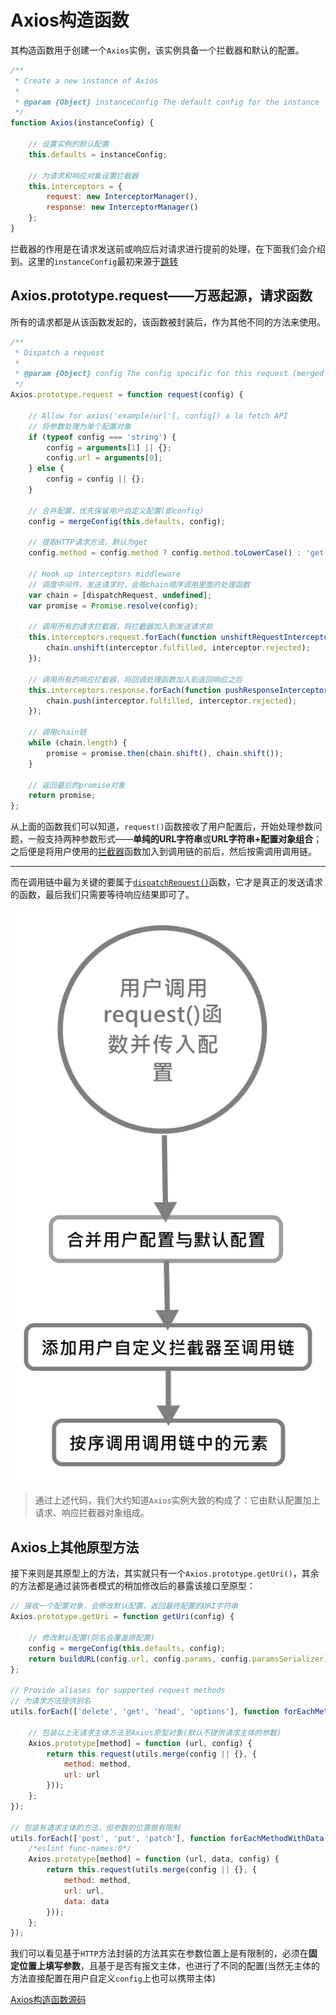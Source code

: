 # Axios构造函数

其构造函数用于创建一个`Axios`实例，该实例具备一个拦截器和默认的配置。

```js
/**
 * Create a new instance of Axios
 *
 * @param {Object} instanceConfig The default config for the instance
 */
function Axios(instanceConfig) {

    // 设置实例的默认配置
    this.defaults = instanceConfig;

    // 为请求和响应对象设置拦截器
    this.interceptors = {
        request: new InterceptorManager(),
        response: new InterceptorManager()
    };
}
```

拦截器的作用是在请求发送前或响应后对请求进行提前的处理，在下面我们会介绍到。这里的`instanceConfig`最初来源于[跳转](./../默认配置)

## Axios.prototype.request——万恶起源，请求函数

所有的请求都是从该函数发起的，该函数被封装后，作为其他不同的方法来使用。

```js
/**
 * Dispatch a request
 *
 * @param {Object} config The config specific for this request (merged with this.defaults)
 */
Axios.prototype.request = function request(config) {

    // Allow for axios('example/url'[, config]) a la fetch API
    // 将参数处理为单个配置对象
    if (typeof config === 'string') {
        config = arguments[1] || {};
        config.url = arguments[0];
    } else {
        config = config || {};
    }

    // 合并配置，优先保留用户自定义配置(即config)
    config = mergeConfig(this.defaults, config);

    // 提取HTTP请求方法，默认为get
    config.method = config.method ? config.method.toLowerCase() : 'get';

    // Hook up interceptors middleware
    // 调度中间件，发送请求时，会按chain顺序调用里面的处理函数
    var chain = [dispatchRequest, undefined];
    var promise = Promise.resolve(config);

    // 调用所有的请求拦截器，将拦截器加入到发送请求前
    this.interceptors.request.forEach(function unshiftRequestInterceptors(interceptor) {
        chain.unshift(interceptor.fulfilled, interceptor.rejected);
    });

    // 调用所有的响应拦截器，将回调处理函数加入到返回响应之后
    this.interceptors.response.forEach(function pushResponseInterceptors(interceptor) {
        chain.push(interceptor.fulfilled, interceptor.rejected);
    });

    // 调用chain链
    while (chain.length) {
        promise = promise.then(chain.shift(), chain.shift());
    }

    // 返回最后的promise对象
    return promise;
};
```

从上面的函数我们可以知道，`request()`函数接收了用户配置后，开始处理参数问题，一般支持两种参数形式——**单纯的URL字符串**或**URL字符串+配置对象组合**；之后便是将用户使用的[拦截器](../../适配器)函数加入到调用链的前后，然后按需调用调用链。
___

而在调用链中最为关键的要属于[`dispatchRequest()`](../调度请求函数)函数，它才是真正的发送请求的函数，最后我们只需要等待响应结果即可了。

![请求流程](./imgs/请求流程.svg)

>通过上述代码，我们大约知道`Axios`实例大致的构成了：它由默认配置加上请求、响应拦截器对象组成。

## Axios上其他原型方法

接下来则是其原型上的方法，其实就只有一个`Axios.prototype.getUri()`，其余的方法都是通过装饰者模式的稍加修改后的暴露该接口至原型：

```js
// 接收一个配置对象，会修改默认配置，返回最终配置的URI字符串
Axios.prototype.getUri = function getUri(config) {

    // 修改默认配置(同名会覆盖原配置)
    config = mergeConfig(this.defaults, config);
    return buildURL(config.url, config.params, config.paramsSerializer).replace(/^\?/, '');
};

// Provide aliases for supported request methods
// 为请求方法提供别名
utils.forEach(['delete', 'get', 'head', 'options'], function forEachMethodNoData(method) {

    // 包装以上无请求主体方法至Axios原型对象(默认不提供请求主体的参数)
    Axios.prototype[method] = function (url, config) {
        return this.request(utils.merge(config || {}, {
            method: method,
            url: url
        }));
    };
});

// 包装有请求主体的方法，但参数的位置做有限制
utils.forEach(['post', 'put', 'patch'], function forEachMethodWithData(method) {
    /*eslint func-names:0*/
    Axios.prototype[method] = function (url, data, config) {
        return this.request(utils.merge(config || {}, {
            method: method,
            url: url,
            data: data
        }));
    };
});
```

我们可以看见基于`HTTP`方法封装的方法其实在参数位置上是有限制的，必须在**固定位置上填写参数**，且基于是否有报文主体，也进行了不同的配置(当然无主体的方法直接配置在用户自定义`config`上也可以携带主体)

[Axios构造函数源码](../axios/../../axios/lib/core/Axios.js)
